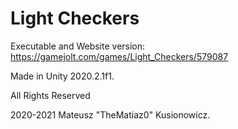 # Light Checkers
Executable and Website version: https://gamejolt.com/games/Light_Checkers/579087

Made in Unity 2020.2.1f1.

All Rights Reserved

2020-2021 Mateusz "TheMatiaz0" Kusionowicz.
